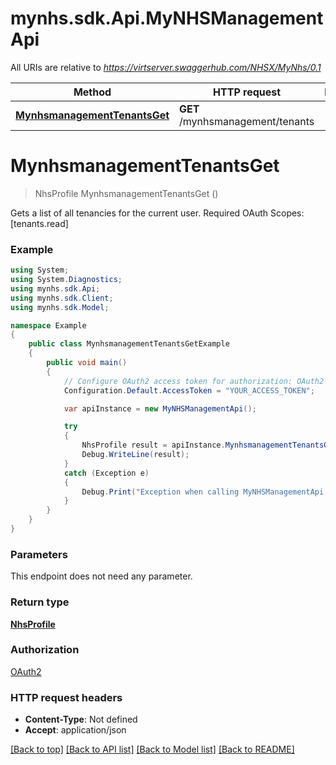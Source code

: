 # mynhs.sdk.Api.MyNHSManagementApi

All URIs are relative to *https://virtserver.swaggerhub.com/NHSX/MyNhs/0.1*

Method | HTTP request | Description
------------- | ------------- | -------------
[**MynhsmanagementTenantsGet**](MyNHSManagementApi.md#mynhsmanagementtenantsget) | **GET** /mynhsmanagement/tenants | 

<a name="mynhsmanagementtenantsget"></a>
# **MynhsmanagementTenantsGet**
> NhsProfile MynhsmanagementTenantsGet ()



Gets a list of all tenancies for the current user. Required OAuth Scopes: [tenants.read]

### Example
```csharp
using System;
using System.Diagnostics;
using mynhs.sdk.Api;
using mynhs.sdk.Client;
using mynhs.sdk.Model;

namespace Example
{
    public class MynhsmanagementTenantsGetExample
    {
        public void main()
        {
            // Configure OAuth2 access token for authorization: OAuth2
            Configuration.Default.AccessToken = "YOUR_ACCESS_TOKEN";

            var apiInstance = new MyNHSManagementApi();

            try
            {
                NhsProfile result = apiInstance.MynhsmanagementTenantsGet();
                Debug.WriteLine(result);
            }
            catch (Exception e)
            {
                Debug.Print("Exception when calling MyNHSManagementApi.MynhsmanagementTenantsGet: " + e.Message );
            }
        }
    }
}
```

### Parameters
This endpoint does not need any parameter.

### Return type

[**NhsProfile**](NhsProfile.md)

### Authorization

[OAuth2](../README.md#OAuth2)

### HTTP request headers

 - **Content-Type**: Not defined
 - **Accept**: application/json

[[Back to top]](#) [[Back to API list]](../README.md#documentation-for-api-endpoints) [[Back to Model list]](../README.md#documentation-for-models) [[Back to README]](../README.md)
